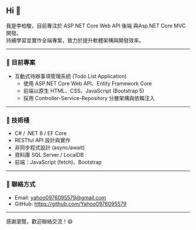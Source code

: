 ## Hi  👋

我是李柏駿，目前專注於 ASP.NET Core Web API 後端 與Asp.NET Core MVC 開發。  
持續學習並實作全端專案，致力於提升軟體架構與開發效率。

---

### 🔭 目前專案

- 互動式待辦事項管理系統 (Todo List Application)  
  - 使用 ASP.NET Core Web API、Entity Framework Core  
  - 前端以原生 HTML、CSS、JavaScript (Bootstrap 5)  
  - 採用 Controller-Service-Repository 分層架構與依賴注入

---

### 🌱 技術棧

- C# / .NET 8 / EF Core  
- RESTful API 設計與實作  
- 非同步程式設計 (async/await)  
- 資料庫 SQL Server / LocalDB  
- 前端：JavaScript (fetch)、Bootstrap

---

### 💬 聯絡方式

- Email: yahoo0976095579@gmail.com    
- GitHub: https://github.com/Yahoo0976095579

---

感謝瀏覽，歡迎聯絡交流！😄
